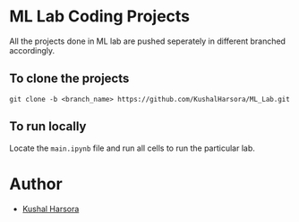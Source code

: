 # ML Lab Coding Projects

All the projects done in ML lab are pushed seperately in different branched accordingly.

## To clone the projects
```
git clone -b <branch_name> https://github.com/KushalHarsora/ML_Lab.git
```

## To run locally

Locate the ```main.ipynb``` file and run all cells to run the particular lab.

# Author

- [Kushal Harsora](https://github.com/KushalHarsora/)
